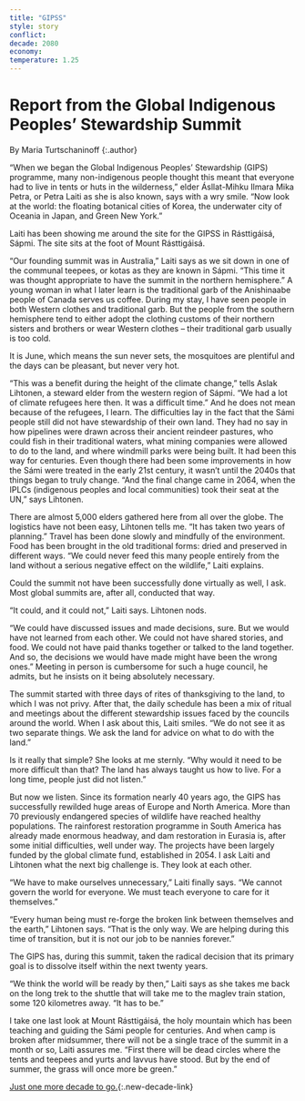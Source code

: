 ```yaml
---
title: "GIPSS"
style: story
conflict: 
decade: 2080
economy: 
temperature: 1.25
---
```


# Report from the Global Indigenous Peoples’ Stewardship Summit

By Maria Turtschaninoff
{:.author}

“When we began the Global Indigenous Peoples’ Stewardship (GIPS) programme, many non-indigenous people thought this meant that everyone had to live in tents or huts in the wilderness,” elder Ásllat-Mihku Ilmara Mika Petra, or Petra Laiti as she is also known, says with a wry smile. “Now look at the world: the floating botanical cities of Korea, the underwater city of Oceania in Japan, and Green New York.”

Laiti has been showing me around the site for the GIPSS in Rásttigáisá, Sápmi. The site sits at the foot of Mount Rásttigáisá.

“Our founding summit was in Australia,” Laiti says as we sit down in one of the communal teepees, or kotas as they are known in Sápmi. “This time it was thought appropriate to have the summit in the northern hemisphere.” A young woman in what I later learn is the traditional garb of the Anishinaabe people of Canada serves us coffee. During my stay, I have seen people in both Western clothes and traditional garb. But the people from the southern hemisphere tend to either adopt the clothing customs of their northern sisters and brothers or wear Western clothes – their traditional garb usually is too cold.

It is June, which means the sun never sets, the mosquitoes are plentiful and the days can be pleasant, but never very hot.

“This was a benefit during the height of the climate change,” tells Aslak Lihtonen, a steward elder from the western region of Sápmi. “We had a lot of climate refugees here then. It was a difficult time.” And he does not mean because of the refugees, I learn. The difficulties lay in the fact that the Sámi people still did not have stewardship of their own land. They had no say in how pipelines were drawn across their ancient reindeer pastures, who could fish in their traditional waters, what mining companies were allowed to do to the land, and where windmill parks were being built. It had been this way for centuries. Even though there had been some improvements in how the Sámi were treated in the early 21st century, it wasn’t until the 2040s that things began to truly change. “And the final change came in 2064, when the IPLCs (indigenous peoples and local communities) took their seat at the UN,” says Lihtonen.

There are almost 5,000 elders gathered here from all over the globe. The logistics have not been easy, Lihtonen tells me. “It has taken two years of planning.” Travel has been done slowly and mindfully of the environment. Food has been brought in the old traditional forms: dried and preserved in different ways. “We could never feed this many people entirely from the land without a serious negative effect on the wildlife,” Laiti explains.

Could the summit not have been successfully done virtually as well, I ask. Most global summits are, after all, conducted that way.

“It could, and it could not,” Laiti says. Lihtonen nods.

“We could have discussed issues and made decisions, sure. But we would have not learned from each other. We could not have shared stories, and food. We could not have paid thanks together or talked to the land together. And so, the decisions we would have made might have been the wrong ones.” Meeting in person is cumbersome for such a huge council, he admits, but he insists on it being absolutely necessary.

The summit started with three days of rites of thanksgiving to the land, to which I was not privy. After that, the daily schedule has been a mix of ritual and meetings about the different stewardship issues faced by the councils around the world. When I ask about this, Laiti smiles. “We do not see it as two separate things. We ask the land for advice on what to do with the land.”

Is it really that simple? She looks at me sternly. “Why would it need to be more difficult than that? The land has always taught us how to live. For a long time, people just did not listen.”

But now we listen. Since its formation nearly 40 years ago, the GIPS has successfully rewilded huge areas of Europe and North America. More than 70 previously endangered species of wildlife have reached healthy populations. The rainforest restoration programme in South America has already made enormous headway, and dam restoration in Eurasia is, after some initial difficulties, well under way. The projects have been largely funded by the global climate fund, established in 2054. I ask Laiti and Lihtonen what the next big challenge is. They look at each other.

“We have to make ourselves unnecessary,” Laiti finally says. “We cannot govern the world for everyone. We must teach everyone to care for it themselves.”

“Every human being must re-forge the broken link between themselves and the earth,” Lihtonen says. “That is the only way. We are helping during this time of transition, but it is not our job to be nannies forever.”

The GIPS has, during this summit, taken the radical decision that its primary goal is to dissolve itself within the next twenty years.

“We think the world will be ready by then,” Laiti says as she takes me back on the long trek to the shuttle that will take me to the maglev train station, some 120 kilometres away. “It has to be.”

I take one last look at Mount Rásttigáisá, the holy mountain which has been teaching and guiding the Sámi people for centuries. And when camp is broken after midsummer, there will not be a single trace of the summit in a month or so, Laiti assures me. “First there will be dead circles where the tents and teepees and yurts and lavvus have stood. But by the end of summer, the grass will once more be green.”

[Just one more decade to go.](chapter_the-end-of-nation-states.html){:.new-decade-link}
